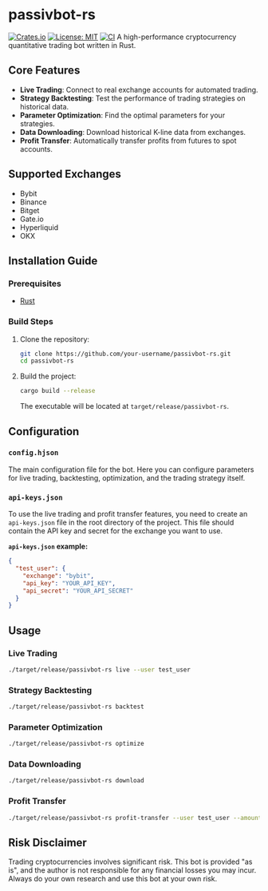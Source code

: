 # passivbot-rs

[![Crates.io](https://img.shields.io/crates/v/passivbot-rs.svg)](https://crates.io/crates/passivbot-rs)
[![License: MIT](https://img.shields.io/badge/License-MIT-yellow.svg)](https://opensource.org/licenses/MIT)
[![CI](https://github.com/Praying/passivbot-rs/actions/workflows/rust.yml/badge.svg)](https://github.com/Praying/passivbot-rs/actions/workflows/rust.yml)
A high-performance cryptocurrency quantitative trading bot written in Rust.

## Core Features

-   **Live Trading**: Connect to real exchange accounts for automated trading.
-   **Strategy Backtesting**: Test the performance of trading strategies on historical data.
-   **Parameter Optimization**: Find the optimal parameters for your strategies.
-   **Data Downloading**: Download historical K-line data from exchanges.
-   **Profit Transfer**: Automatically transfer profits from futures to spot accounts.

## Supported Exchanges

-   Bybit
-   Binance
-   Bitget
-   Gate.io
-   Hyperliquid
-   OKX

## Installation Guide

### Prerequisites

-   [Rust](https://www.rust-lang.org/tools/install)

### Build Steps

1.  Clone the repository:
    ```bash
    git clone https://github.com/your-username/passivbot-rs.git
    cd passivbot-rs
    ```
2.  Build the project:
    ```bash
    cargo build --release
    ```
    The executable will be located at `target/release/passivbot-rs`.

## Configuration

### `config.hjson`

The main configuration file for the bot. Here you can configure parameters for live trading, backtesting, optimization, and the trading strategy itself.

### `api-keys.json`

To use the live trading and profit transfer features, you need to create an `api-keys.json` file in the root directory of the project. This file should contain the API key and secret for the exchange you want to use.

**`api-keys.json` example:**

```json
{
  "test_user": {
    "exchange": "bybit",
    "api_key": "YOUR_API_KEY",
    "api_secret": "YOUR_API_SECRET"
  }
}
```

## Usage

### Live Trading

```bash
./target/release/passivbot-rs live --user test_user
```

### Strategy Backtesting

```bash
./target/release/passivbot-rs backtest
```

### Parameter Optimization

```bash
./target/release/passivbot-rs optimize
```

### Data Downloading

```bash
./target/release/passivbot-rs download
```

### Profit Transfer

```bash
./target/release/passivbot-rs profit-transfer --user test_user --amount 100 --asset USDT
```

## Risk Disclaimer

Trading cryptocurrencies involves significant risk. This bot is provided "as is", and the author is not responsible for any financial losses you may incur. Always do your own research and use this bot at your own risk.